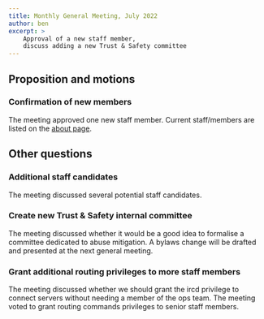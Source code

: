```yaml
---
title: Monthly General Meeting, July 2022
author: ben
excerpt: >
    Approval of a new staff member,
    discuss adding a new Trust & Safety committee
---
```


## Proposition and motions

### Confirmation of new members

The meeting approved one new staff member. Current staff/members are listed
on the [about page](/about/).

## Other questions

### Additional staff candidates

The meeting discussed several potential staff candidates.

### Create new Trust & Safety internal committee

The meeting discussed whether it would be a good idea to formalise a committee
dedicated to abuse mitigation. A bylaws change will be drafted and presented at
the next general meeting.

### Grant additional routing privileges to more staff members

The meeting discussed whether we should grant the ircd privilege to connect
servers without needing a member of the ops team. The meeting voted to grant
routing commands privileges to senior staff members.
